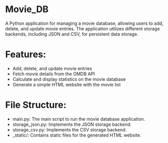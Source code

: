 # Movie_DB
A Python application for managing a movie database, allowing users to add, delete, and update movie entries. The application utilizes different storage backends, including JSON and CSV, for persistent data storage.


# Features:

- Add, delete, and update movie entries
- Fetch movie details from the OMDB API
- Calculate and display statistics on the movie database
- Generate a simple HTML website with the movie list

# File Structure:

- main.py: The main script to run the movie database application.
- storage_json.py: Implements the JSON storage backend.
- storage_csv.py: Implements the CSV storage backend.
- _static/: Contains static files for the generated HTML website.
